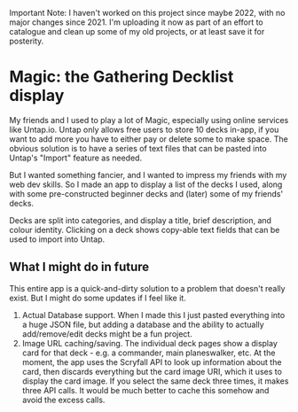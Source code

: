 Important Note: I haven't worked on this project since maybe 2022, with no major changes since 2021. I'm uploading it now as part of an effort to catalogue and clean up some of my old projects, or at least save it for posterity. 

# Magic: the Gathering Decklist display
My friends and I used to play a lot of Magic, especially using online services like Untap.io. Untap only allows free users to store 10 decks in-app, if you want to add more you have to either pay or delete some to make space. The obvious solution is to have a series of text files that can be pasted into Untap's "Import" feature as needed. 

But I wanted something fancier, and I wanted to impress my friends with my web dev skills. So I made an app to display a list of the decks I used, along with some pre-constructed beginner decks and (later) some of my friends' decks. 

Decks are split into categories, and display a title, brief description, and colour identity. Clicking on a deck shows copy-able text fields that can be used to import into Untap. 

## What I might do in future
This entire app is a quick-and-dirty solution to a problem that doesn't really exist. But I might do some updates if I feel like it. 
1. Actual Database support. When I made this I just pasted everything into a huge JSON file, but adding a database and the ability to actually add/remove/edit decks might be a fun project. 
2. Image URL caching/saving. The individual deck pages show a display card for that deck - e.g. a commander, main planeswalker, etc. At the moment, the app uses the Scryfall API to look up information about the card, then discards everything but the card image URI, which it uses to display the card image. If you select the same deck three times, it makes three API calls. It would be much better to cache this somehow and avoid the excess calls. 